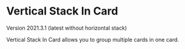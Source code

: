 # Vertical Stack In Card

Version 2021.3.1 (latest without horizontal stack)

Vertical Stack In Card allows you to group multiple cards in one card.